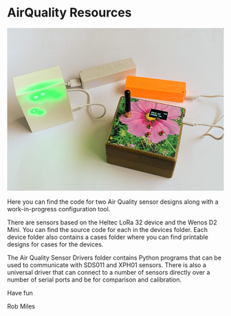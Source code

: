 # AirQuality Resources

![Both Air Quality Sensors](Images/Sensor-1.jpg "The two sensors")


Here you can find the code for two Air Quality sensor designs along with a work-in-progress configuration tool.

There are sensors based on the Heltec LoRa 32 device and the Wenos D2 Mini. You can find the source code for each in the devices folder. Each device folder also contains a cases folder where you can find printable designs for cases for the devices. 

The Air Quality Sensor Drivers folder contains Python programs that can be used to communicate with SDS011 and XPH01 sensors. There is also a universal driver that can connect to a number of sensors directly over a number of serial ports and be for comparison and calibration.

Have fun

Rob Miles
